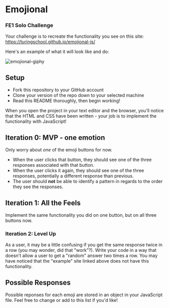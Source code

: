 # Emojional
### FE1 Solo Challenge

Your challenge is to recreate the functionality you see on this site: https://turingschool.github.io/emojional-js/

Here's an example of what it will look like and do:

![emojional-giphy](https://user-images.githubusercontent.com/25447342/69885271-92c67f80-1299-11ea-9c50-fb0f525c7d9e.gif)

## Setup
- Fork this repository to your GitHub account
- Clone your version of the repo down to your selected machine
- Read this README thoroughly, then begin working!

When you open the project in your text editor and the browser, you'll notice that the HTML and CSS have been written - your job is to implement the functionality with JavaScript! 


## Iteration 0: MVP - one emotion

Only worry about _one_ of the emoji buttons for now.
- When the user clicks that button, they should see one of the three responses associated with that button. 
- When the user clicks it again, they should see one of the three responses, potentially a different response than previous.
- The user should **not** be able to identify a pattern in regards to the order they see the responses.

## Iteration 1: All the Feels

Implement the same functionality you did on one button, but on all three buttons now. 

### Iteration 2: Level Up

As a user, it may be a little confusing if you get the same response twice in a row (you may wonder, did that "work"?). Write your code in a way that doesn't allow a user to get a "random" answer two times a row. You may have noticed that the "example" site linked above does not have this functionality.

## Possible Responses

Possible reponses for each emoji are stored in an object in your JavaScript file. Feel free to change or add to this list if you'd like!
